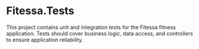 # Fitessa.Tests

This project contains unit and integration tests for the Fitessa fitness application. Tests should cover business logic, data access, and controllers to ensure application reliability. 